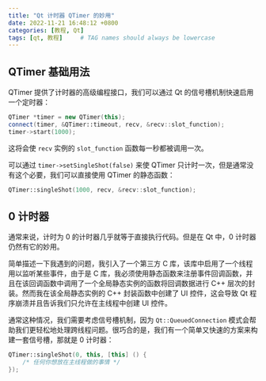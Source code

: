 ```yaml
---
title: "Qt 计时器 QTimer 的妙用"
date: 2022-11-21 16:48:12 +0800
categories: [教程, Qt]
tags: [qt, 教程]     # TAG names should always be lowercase
---
```


## QTimer 基础用法

QTimer 提供了计时器的高级编程接口，我们可以通过 Qt 的信号槽机制快速启用一个定时器：

```cpp
QTimer *timer = new QTimer(this);
connect(timer, &QTimer::timeout, recv, &recv::slot_function);
timer->start(1000);
```

这将会使 `recv` 实例的 `slot_function` 函数每一秒都被调用一次。

可以通过 `timer->setSingleShot(false)` 来使 QTimer 只计时一次，但是通常没有这个必要，我们可以直接使用 QTimer 的静态函数：

```cpp
QTimer::singleShot(1000, recv, &recv::slot_function);
```

## 0 计时器

通常来说，计时为 0 的计时器几乎就等于直接执行代码。但是在 Qt 中，0 计时器仍然有它的妙用。

简单描述一下我遇到的问题，我引入了一个第三方 C 库，该库中启用了一个线程用以监听某些事件，由于是 C 库，我必须使用静态函数来注册事件回调函数，并且在该回调函数中调用了一个全局静态实例的函数将回调数据进行 C++ 层次的封装。然而我在该全局静态实例的 C++ 封装函数中创建了 UI 控件，这会导致 Qt 程序崩溃并且告诉我们只允许在主线程中创建 UI 控件。

通常这种情况，我们需要考虑信号槽机制，因为 `Qt::QueuedConnection` 模式会帮助我们更轻松地处理跨线程问题。很巧合的是，我们有一个简单又快速的方案来构建一套信号槽，那就是 0 计时器：

```cpp
QTimer::singleShot(0, this, [this] () {
    /* 任何你想放在主线程做的事情 */
});
```

